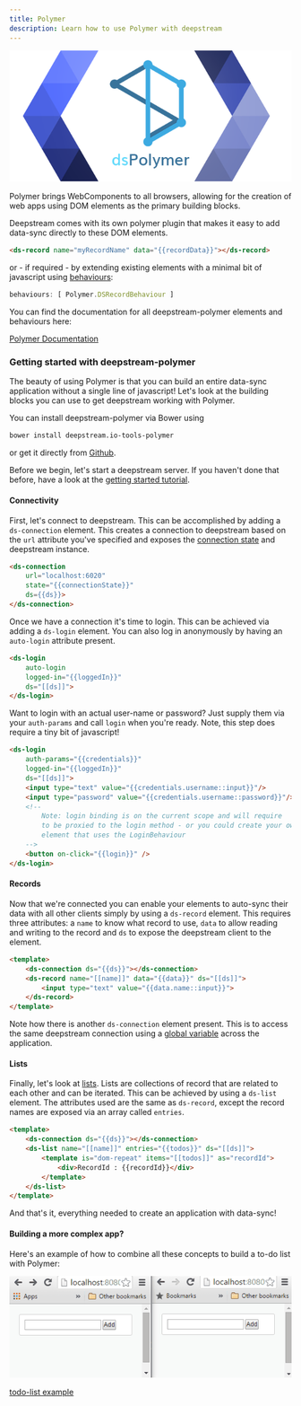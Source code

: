 ```yaml
---
title: Polymer
description: Learn how to use Polymer with deepstream
---
```


![deepstream-polymer](deepstream-polymer.png)

Polymer brings WebComponents to all browsers, allowing for the creation of web apps using DOM elements as the primary building blocks.

Deepstream comes with its own polymer plugin that makes it easy to add data-sync directly to these DOM elements.

```html
<ds-record name="myRecordName" data="{{recordData}}"></ds-record>
```

or - if required - by extending existing elements with a minimal bit of javascript using [behaviours](//www.polymer-project.org/1.0/docs/devguide/behaviors.html):
```javascript
behaviours: [ Polymer.DSRecordBehaviour ]
```

You can find the documentation for all deepstream-polymer elements and behaviours here:

<a class="mega" href="//deepstreamio.github.io/deepstream.io-tools-polymer"><i class="fa fa-book"></i>Polymer Documentation</a>

### Getting started with deepstream-polymer
The beauty of using Polymer is that you can build an entire data-sync application without a single line of javascript! Let's look at the building blocks you can use to get deepstream working with Polymer.

You can install deepstream-polymer via Bower using
```bash
bower install deepstream.io-tools-polymer
```
or get it directly from [Github](https://github.com/deepstreamIO/deepstream.io-tools-polymer).

Before we begin, let's start a deepstream server. If you haven't done that before, have a look at the [getting started tutorial](../../core/getting-started-quickstart/).

#### Connectivity
First, let's connect to deepstream. This can be accomplished by adding a `ds-connection` element. This creates a connection to deepstream based on the `url` attribute you've specified and exposes the [connection state](/docs/common/constants/#connection-state) and deepstream instance.

```html
<ds-connection
    url="localhost:6020"
    state="{{connectionState}}"
    ds={{ds}}>
</ds-connection>
```

Once we have a connection it's time to login. This can be achieved via adding a `ds-login` element. You can also log in anonymously by having an `auto-login` attribute present.

```html
<ds-login
    auto-login
    logged-in="{{loggedIn}}"
    ds="[[ds]]">
</ds-login>
```

Want to login with an actual user-name or password? Just supply them via your `auth-params` and call `login` when you're ready. Note, this step does require a tiny bit of javascript!

```html
<ds-login
    auth-params="{{credentials}}"
    logged-in="{{loggedIn}}"
    ds="[[ds]]">
    <input type="text" value="{{credentials.username::input}}"/>
    <input type="password" value="{{credentials.username::password}}"/>
    <!--
        Note: login binding is on the current scope and will require
        to be proxied to the login method - or you could create your own
        element that uses the LoginBehaviour
    -->
    <button on-click="{{login}}" />
</ds-login>
```

#### Records
Now that we're connected you can enable your elements to auto-sync their data with all other clients simply by using a `ds-record` element. This requires three attributes: a `name` to know what record to use, `data` to allow reading and writing to the record and `ds` to expose the deepstream client to the element.

```html
<template>
    <ds-connection ds="{{ds}}"></ds-connection>
    <ds-record name="[[name]]" data="{{data}}" ds="[[ds]]">
        <input type="text" value="{{data.name::input}}">
    </ds-record>
</template>
```

Note how there is another `ds-connection` element present. This is to access the same deepstream connection using a [global variable](https://github.com/Polymer/docs/issues/334) across the application.

#### Lists
Finally, let's look at [lists](https://deepstream.io/tutorials/lists.html). Lists are collections of record that are related to each other and can be iterated. This can be achieved by using a `ds-list` element. The attributes used are the same as `ds-record`, except the record names are exposed via an array called `entries`.

```html
<template>
    <ds-connection ds="{{ds}}"></ds-connection>
    <ds-list name="[[name]]" entries="{{todos}}" ds="[[ds]]">
        <template is="dom-repeat" items="[[todos]]" as="recordId">
            <div>RecordId : {{recordId}}</div>
        </template>
    </ds-list>
</template>
```

And that's it, everything needed to create an application with data-sync!

#### Building a more complex app?
Here's an example of how to combine all these concepts to build a to-do list with Polymer:

![basic todo app with deepstream-polymer](polymer-example-app.gif)

<a class="mega" href="//github.com/deepstreamIO/ds-tutorial-polymer"><i class="fa fa-github"></i>todo-list example</a>